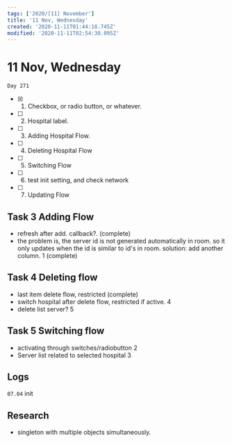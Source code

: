 ```yaml
---
tags: ['2020/[11] November']
title: '11 Nov, Wednesday'
created: '2020-11-11T01:44:18.745Z'
modified: '2020-11-11T02:54:30.095Z'
---
```


# 11 Nov, Wednesday

`Day 271`

- [x] 1. Checkbox, or radio button, or whatever.
- [ ] 2. Hospital label. 
- [ ] 3. Adding Hospital Flow.
- [ ] 4. Deleting Hospital Flow
- [ ] 5. Switching Flow
- [ ] 6. test init setting, and check network
- [ ] 7. Updating Flow

## Task 3 Adding Flow
- refresh after add. callback?. (complete)
- the problem is, the server id is not generated automatically in room. so it only updates when the id is similar to id's in room. solution: add another column. 1 (complete)

## Task 4 Deleting flow
- last item delete flow, restricted (complete)
- switch hospital after delete flow, restricted if active. 4
- delete list server? 5

## Task 5 Switching flow
- activating through switches/radiobutton 2
- Server list related to selected hospital 3

## Logs
`07.04` init

## Research
- singleton with multiple objects simultaneously. 
